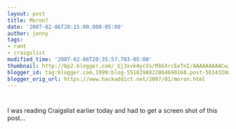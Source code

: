 ```yaml
---
layout: post
title: Moron?
date: '2007-02-06T20:15:00.000-05:00'
author: jenny
tags:
- rant
- craigslist
modified_time: '2007-02-06T20:35:57.783-05:00'
thumbnail: http://bp2.blogger.com/_Gj3xvk4ycVs/RbGXrcEeTnI/AAAAAAAAACw/kuPtkLpqJNE/s72-c/Moron-.jpg
blogger_id: tag:blogger.com,1999:blog-5518298822864690168.post-5614328013790841383
blogger_orig_url: https://www.hackaddict.net/2007/01/moron.html
---
```


<img alt="" border="0" id="BLOGGER_PHOTO_ID_5021961832019938930" src="{{ site.url }}/assets/images/2007-02-06-image-0000.jpg" style="margin: 0px auto 10px; display: block; text-align: center; "/><br/>I was reading Craigslist earlier today and had to get a screen shot of this post...